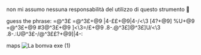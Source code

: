 
non mi assumo nessuna responsabilità del utilizzo di questo strumento 🚨

  guess the phrase: =@^3£ =@^3£+@9 |4-££+@9\|4-/<\3 [4?+@9] %U+@9 =@^3£+@9 #3@^3£+@9 ]<\3=/£+@9 .8-.@^3£]\@^3£]U/<\3 .8-.:U@^3£-/@^3££?+@9]|4-:


maps
![La bomva exe (1)](https://github.com/user-attachments/assets/ef6d09e2-172e-457a-8c18-93445b306016)






